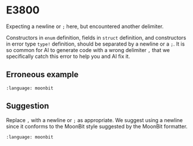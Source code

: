 # E3800

Expecting a newline or `;` here, but encountered another delimiter.

Constructors in `enum` definition, fields in `struct` definition, and
constructors in error type `type!` definition, should be separated by a newline
or a `;`. It is so common for AI to generate code with a wrong delimiter `,`
that we specifically catch this error to help you and AI fix it.

## Erroneous example

```{literalinclude} /sources/error_codes/3800_error/top.mbt
:language: moonbit
```

## Suggestion

Replace `,` with a newline or `;` as appropriate. We suggest using a newline
since it conforms to the MoonBit style suggested by the MoonBit formatter.

```{literalinclude} /sources/error_codes/3800_fixed/top.mbt
:language: moonbit
```
